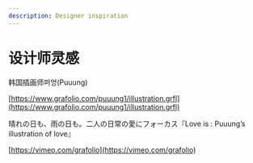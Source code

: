 ```yaml
---
description: Designer inspiration
---
```


# 设计师灵感

韩国插画师퍼엉\(Puuung\)

[https://www.grafolio.com/puuung1/illustration.grfl](https://www.grafolio.com/puuung1/illustration.grfl)

晴れの日も、雨の日も。二人の日常の愛にフォーカス『Love is : Puuung’s illustration of love』

[https://vimeo.com/grafolio](https://vimeo.com/grafolio)

